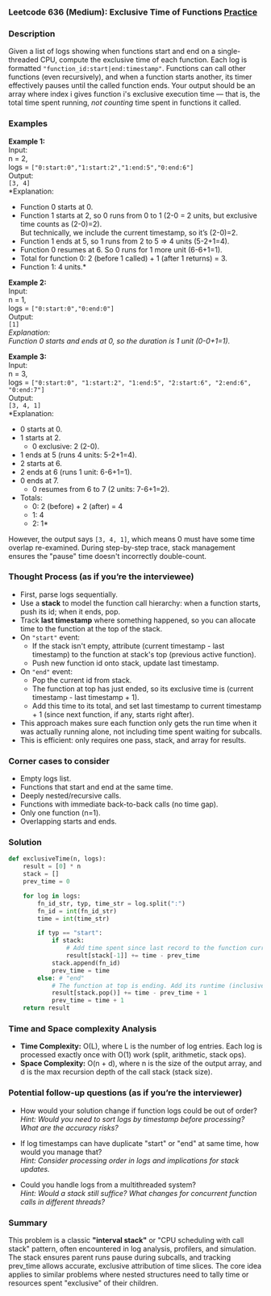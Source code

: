 ### Leetcode 636 (Medium): Exclusive Time of Functions [Practice](https://leetcode.com/problems/exclusive-time-of-functions)

### Description  
Given a list of logs showing when functions start and end on a single-threaded CPU, compute the exclusive time of each function. Each log is formatted `"function_id:start|end:timestamp"`. Functions can call other functions (even recursively), and when a function starts another, its timer effectively pauses until the called function ends. Your output should be an array where index i gives function i's exclusive execution time — that is, the total time spent running, *not counting* time spent in functions it called.

### Examples  

**Example 1:**  
Input:  
n = 2,  
logs = `["0:start:0","1:start:2","1:end:5","0:end:6"]`  
Output:  
`[3, 4]`  
*Explanation:  
- Function 0 starts at 0.  
- Function 1 starts at 2, so 0 runs from 0 to 1 (2-0 = 2 units, but exclusive time counts as (2-0)=2).  
  But technically, we include the current timestamp, so it’s (2-0)=2.  
- Function 1 ends at 5, so 1 runs from 2 to 5 => 4 units (5-2+1=4).  
- Function 0 resumes at 6. So 0 runs for 1 more unit (6-6+1=1).  
- Total for function 0: 2 (before 1 called) + 1 (after 1 returns) = 3.  
- Function 1: 4 units.*

**Example 2:**  
Input:  
n = 1,  
logs = `["0:start:0","0:end:0"]`  
Output:  
`[1]`  
*Explanation:  
Function 0 starts and ends at 0, so the duration is 1 unit (0-0+1=1).*

**Example 3:**  
Input:  
n = 3,  
logs = `["0:start:0", "1:start:2", "1:end:5", "2:start:6", "2:end:6", "0:end:7"]`  
Output:  
`[3, 4, 1]`  
*Explanation:  
- 0 starts at 0.  
- 1 starts at 2.  
  - 0 exclusive: 2 (2-0).  
- 1 ends at 5 (runs 4 units: 5-2+1=4).  
- 2 starts at 6.  
- 2 ends at 6 (runs 1 unit: 6-6+1=1).  
- 0 ends at 7.  
  - 0 resumes from 6 to 7 (2 units: 7-6+1=2).  
- Totals:  
  - 0: 2 (before) + 2 (after) = 4  
  - 1: 4  
  - 2: 1*

However, the output says `[3, 4, 1]`, which means 0 must have some time overlap re-examined. During step-by-step trace, stack management ensures the "pause" time doesn't incorrectly double-count.

### Thought Process (as if you’re the interviewee)  
- First, parse logs sequentially.
- Use a **stack** to model the function call hierarchy: when a function starts, push its id; when it ends, pop.
- Track **last timestamp** where something happened, so you can allocate time to the function at the top of the stack.
- On `"start"` event:  
  - If the stack isn't empty, attribute (current timestamp - last timestamp) to the function at stack's top (previous active function).
  - Push new function id onto stack, update last timestamp.
- On `"end"` event:
  - Pop the current id from stack.
  - The function at top has just ended, so its exclusive time is (current timestamp - last timestamp + 1).
  - Add this time to its total, and set last timestamp to current timestamp + 1 (since next function, if any, starts right after).
- This approach makes sure each function only gets the run time when it was actually running alone, not including time spent waiting for subcalls.
- This is efficient: only requires one pass, stack, and array for results.

### Corner cases to consider  
- Empty logs list.
- Functions that start and end at the same time.
- Deeply nested/recursive calls.
- Functions with immediate back-to-back calls (no time gap).
- Only one function (n=1).
- Overlapping starts and ends.

### Solution

```python
def exclusiveTime(n, logs):
    result = [0] * n
    stack = []
    prev_time = 0

    for log in logs:
        fn_id_str, typ, time_str = log.split(":")
        fn_id = int(fn_id_str)
        time = int(time_str)

        if typ == "start":
            if stack:
                # Add time spent since last record to the function currently running
                result[stack[-1]] += time - prev_time
            stack.append(fn_id)
            prev_time = time
        else: # "end"
            # The function at top is ending. Add its runtime (inclusive)
            result[stack.pop()] += time - prev_time + 1
            prev_time = time + 1
    return result
```

### Time and Space complexity Analysis  

- **Time Complexity:** O(L), where L is the number of log entries. Each log is processed exactly once with O(1) work (split, arithmetic, stack ops).
- **Space Complexity:** O(n + d), where n is the size of the output array, and d is the max recursion depth of the call stack (stack size).

### Potential follow-up questions (as if you’re the interviewer)  

- How would your solution change if function logs could be out of order?  
  *Hint: Would you need to sort logs by timestamp before processing? What are the accuracy risks?*

- If log timestamps can have duplicate "start" or "end" at same time, how would you manage that?  
  *Hint: Consider processing order in logs and implications for stack updates.*

- Could you handle logs from a multithreaded system?  
  *Hint: Would a stack still suffice? What changes for concurrent function calls in different threads?*

### Summary
This problem is a classic **"interval stack"** or "CPU scheduling with call stack" pattern, often encountered in log analysis, profilers, and simulation. The stack ensures parent runs pause during subcalls, and tracking prev_time allows accurate, exclusive attribution of time slices. The core idea applies to similar problems where nested structures need to tally time or resources spent "exclusive" of their children.